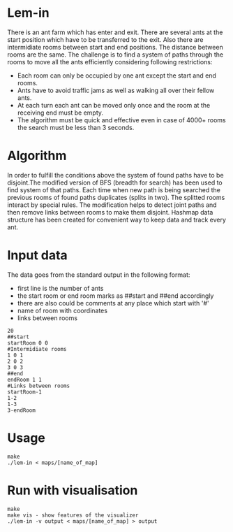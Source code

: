# Lem-in

  There is an ant farm which has enter and exit. There are several ants at the start position which have to be transferred to the exit. Also there are intermidiate rooms between start and end positions. The distance between rooms are the same. The challenge is to find a system of paths through the rooms to move all the ants efficiently considering following restrictions:
  

- Each room can only be occupied by one ant except the start and end rooms.
- Ants have to avoid traffic jams as well as walking all over their fellow ants.
- At each turn each ant can be moved only once and the room at the receiving end must be empty.
- The algorithm must be quick and effective even in case of 4000+ rooms the search must be less than 3 seconds.

# Algorithm

  In order to fulfill the conditions above the system of found paths have to be disjoint.The modified version of BFS (breadth for search) has been used to find system of that paths.
  Each time when new path is being searched the previous rooms of found paths duplicates (splits in two). The splitted rooms interact by special rules. The modification helps to detect joint paths and then remove links between rooms to make them disjoint.
  Hashmap data structure has been created for convenient way to keep data and track every ant.
  
 # Input data
 
  The data goes from the standard output in the following format:
  
  - first line is the number of ants
  - the start room or end room marks as ##start and ##end accordingly
  - there are also could be comments at any place which start with '#'
  - name of room with coordinates
  - links between rooms
  
  ```
  20
  ##start
  startRoom 0 0
  #Intermidiate rooms
  1 0 1
  2 0 2
  3 0 3
  ##end
  endRoom 1 1
  #Links between rooms
  startRoom-1
  1-2
  1-3
  3-endRoom
  ```
 
# Usage

```
make
./lem-in < maps/[name_of_map]
```

# Run with visualisation

```
make
make vis - show features of the visualizer
./lem-in -v output < maps/[name_of_map] > output
```
  
